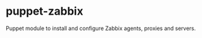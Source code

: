 puppet-zabbix
=============

Puppet module to install and configure Zabbix agents, proxies and servers.
